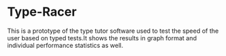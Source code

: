 # Type-Racer
This is a prototype of the type tutor software used to test the speed of the user based on typed tests.It shows the results in graph format and individual performance statistics as well.
